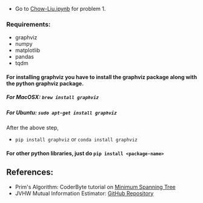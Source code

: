 * Go to [Chow-Liu.ipynb](https://nbviewer.jupyter.org/github/nsidn98/Advanced-Topics-in-Artificial-Intelligence-EE6180/blob/master/PSET2/Chow-Liu.ipynb) for problem 1.

### Requirements:
* graphviz
* numpy
* matplotlib
* pandas
* tqdm

#### For installing graphviz you have to install the graphviz package along with the python graphviz package.
##### For MacOSX: `brew install graphviz`
##### For Ubuntu: `sudo apt-get install graphviz`
After the above step,
* `pip install graphviz` or `conda install graphviz`

#### For other python libraries, just do `pip install <package-name>`

## References:
* Prim's Algorithm: CoderByte tutorial on [Minimum Spanning Tree](https://coderbyte.com/algorithm/find-minimum-spanning-tree-using-prims-algorithm)
* JVHW Mutual Information Estimator: [GitHub Repository](https://github.com/EEthinker/JVHW_Entropy_Estimators)
